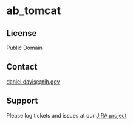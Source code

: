 # ab_tomcat

## License

Public Domain

## Contact

daniel.davis@nih.gov


## Support

Please log tickets and issues at our [JIRA project](https://jira.nlm.nih.gov)

